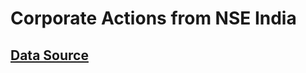 # Corporate Actions from NSE India

## [Data Source](https://www1.nseindia.com/corporates/corporateHome.html)
